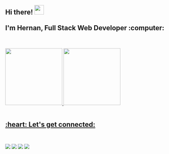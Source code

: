 <h2 align="left">
 <abc>
  <br>Hi there! <img src="https://user-images.githubusercontent.com/42378118/110234147-e3259600-7f4e-11eb-95be-0c4047144dea.gif" width="30"><br>
  <br> I'm Hernan, Full Stack Web Developer :computer:<br>
  
    
 </abc>
</h2>
<br>
<br>

<div>
  <a href="https://github.com/hernan066">
  <img height="180em" src="https://github-readme-stats.vercel.app/api?username=hernan066&show_icons=true&theme=chartreuse-dark&include_all_commits=true&count_private=true"/>
  <img height="180em" src="https://github-readme-stats.vercel.app/api/top-langs/?username=hernan066&layout=compact&langs_count=7&theme=chartreuse-dark"/>
</div>

<br>
<h2 align="left">:heart: Let's get connected:</h2><br>

<div> 
  
  <a href="https://www.instagram.com/hernan0066" target="_blank"><img src="https://img.shields.io/badge/-Instagram-%23E4405F?style=for-the-badge&logo=instagram&logoColor=white" target="_blank"></a>
 	<a href="https://www.facebook.com/hernan0066" target="_blank"><img src="https://img.shields.io/badge/Facebook-1877F2?style=for-the-badge&logo=facebook&logoColor=white" target="_blank"></a>
 <a href = "mailto:hernan0066@gmail.com"><img src="https://img.shields.io/badge/-Gmail-%23333?style=for-the-badge&logo=gmail&logoColor=white" target="_blank"></a>
  <a href="https://www.linkedin.com/in/hernan-moneta" target="_blank"><img src="https://img.shields.io/badge/-LinkedIn-%230077B5?style=for-the-badge&logo=linkedin&logoColor=white" target="_blank"></a> 
 
  
 
</div>
